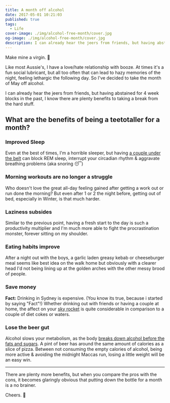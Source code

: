 ```yaml
---
title: A month off alcohol
date: 2017-05-01 10:21:03
published: true
tags:
  - Life
cover-image: ./img/alcohol-free-month/cover.jpg
og-image: ./img/alcohol-free-month/cover.jpg
description: I can already hear the jeers from friends, but having abstained for 4 week blocks in the past, I know there are plenty benefits to taking a break from the hard stuff.
---
```


Make mine a virgin. 🍹

Like most Aussie's, I have a love/hate relationship with booze. At times it's a fun social lubricant, but all too often that can lead to hazy memories of the night, feeling lethargic the following day. So I've decided to take the month of May off alcohol.

I can already hear the jeers from friends, but having abstained for 4 week blocks in the past, I know there are plenty benefits to taking a break from the hard stuff.

## What are the benefits of being a teetotaller for a month?

### Improved Sleep

Even at the best of times, I'm a horrible sleeper, but having [a couple under the belt](http://time.com/3671777/drinking-sleep/) can block REM sleep, interrupt your circadian rhythm & aggravate breathing problems (aka snoring 😴)

### Morning workouts are no longer a struggle

Who doesn't love the great all-day feeling gained after getting a work out or run done the morning? But even after 1 or 2 the night before, getting out of bed, especially in Winter, is that much harder.

### Laziness subsides

Similar to the previous point, having a fresh start to the day is such a productivity multiplier and I'm much more able to fight the procrastination monster, forever sitting on my shoulder.

### Eating habits improve

After a night out with the boys, a garlic laden greasy kebab or cheeseburger meal seems like best idea on the walk home but obviously with a clearer head I'd not being lining up at the golden arches with the other messy brood of people.

### Save money

**Fact:** Drinking in Sydney is expensive. (You know its true, because i started by saying "Fact"!) Whether drinking out with friends or having a couple at home, the affect on your [sky rocket](https://en.wiktionary.org/wiki/Appendix:Australian_English_rhyming_slang) is quite considerable in comparison to a couple of diet cokes or waters.

### Lose the beer gut

Alcohol slows your metabolism, as the body [breaks down alcohol before the fats and sugars](http://www.fitday.com/fitness-articles/fitness/weight-loss/how-alcohol-affects-metabolism.html). A pint of beer has around the same amount of calories as a slice of pizza. Between not consuming the empty calories of alcohol, being more active & avoiding the midnight Maccas run, losing a little weight will be an easy win.

---

There are plenty more benefits, but when you compare the pros with the cons, it becomes glaringly obvious that putting down the bottle for a month is a no brainer.

Cheers. 🍻
